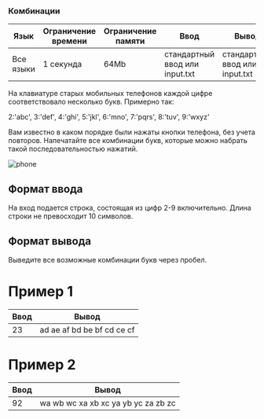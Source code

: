 ### Комбинации

| Язык      | Ограничение времени | Ограничение памяти | Ввод                           | Вывод                          |
| --------- | ------------------- | ------------------ | ------------------------------ | ------------------------------ |
| Все языки | 1 секунда           | 64Mb               | стандартный ввод или input.txt | стандартный ввод или input.txt |

На клавиатуре старых мобильных телефонов каждой цифре соответствовало несколько букв. Примерно так:

2:'abc',
3:'def',
4:'ghi',
5:'jkl',
6:'mno',
7:'pqrs',
8:'tuv',
9:'wxyz'

Вам известно в каком порядке были нажаты кнопки телефона, без учета повторов. Напечатайте все комбинации букв, которые можно набрать такой последовательностью нажатий.

![phone](https://contest.yandex.ru/testsys/statement-image?imageId=c9a2bef9474efcb47fabe3c0be11d7bde9a773ec32dfb68486bddef964647ac7)

## Формат ввода

На вход подается строка, состоящая из цифр 2-9 включительно. Длина строки не превосходит 10 символов.

## Формат вывода

Выведите все возможные комбинации букв через пробел.

# Пример 1

| Ввод | Вывод                      |
| ---- | -------------------------- |
| 23   | ad ae af bd be bf cd ce cf |

# Пример 2

| Ввод | Вывод                               |
| ---- | ----------------------------------- |
| 92   | wa wb wc xa xb xc ya yb yc za zb zc |
